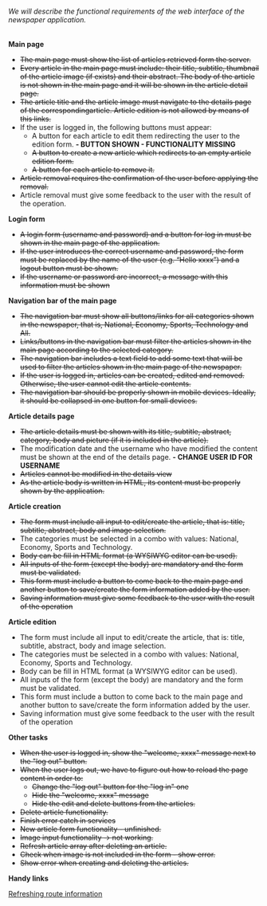 ###### We will describe the functional requirements of the web interface of the newspaper application.
**Main page**
- ~~The main page must show the list of articles retrieved form the server.~~
- ~~Every article in the main page must include: their title, subtitle, thumbnail of the article image (if exists) and their abstract. The body of the article is not shown in the main page and it will be shown in the article detail page.~~
- ~~The article title and the article image must navigate to the details page of the correspondingarticle. Article edition is not allowed by means of this links.~~
- If the user is logged in, the following buttons must appear:
  - A button for each article to edit them redirecting the user to the edition form. **- BUTTON SHOWN - FUNCTIONALITY MISSING**
  - ~~A button to create a new article which redirects to an empty article edition form.~~
  - ~~A button for each article to remove it.~~
- ~~Article removal requires the confirmation of the user before applying the removal.~~
- Article removal must give some feedback to the user with the result of the operation.


**Login form**
- ~~A login form (username and password) and a button for log in must be shown in the main page of the application.~~
- ~~If the user introduces the correct username and password, the form must be replaced by the name of the user (e.g. “Hello xxxx”) and a logout button must be shown.~~
- ~~If the username or password are incorrect, a message with this information must be shown~~


**Navigation bar of the main page**
- ~~The navigation bar must show all buttons/links for all categories shown in the newspaper, that is, National, Economy, Sports, Technology and All.~~
- ~~Links/buttons in the navigation bar must filter the articles shown in the main page according to the selected category.~~
- ~~The navigation bar includes a text field to add some text that will be used to filter the articles shown in the main page of the newspaper.~~
- ~~If the user is logged in, articles can be created, edited and removed. Otherwise, the user cannot edit the article contents.~~
- ~~The navigation bar should be properly shown in mobile devices. Ideally, it should be collapsed in one button for small devices.~~


**Article details page**
- ~~The article details must be shown with its title, subtitle, abstract, category, body and picture (if it is included in the article).~~
- The modification date and the username who have modified the content must be shown at the end of the details page. **- CHANGE USER ID FOR USERNAME**
- ~~Articles cannot be modified in the details view~~
- ~~As the article body is written in HTML, its content must be properly shown by the application.~~


**Article creation**
- ~~The form must include all input to edit/create the article, that is: title, subtitle, abstract, body and image selection.~~
- The categories must be selected in a combo with values: National, Economy, Sports and Technology.
- ~~Body can be fill in HTML format (a WYSIWYG editor can be used).~~
- ~~All inputs of the form (except the body) are mandatory and the form must be validated.~~
- ~~This form must include a button to come back to the main page and another button to save/create the form information added by the user.~~
- ~~Saving information must give some feedback to the user with the result of the operation~~

**Article edition**
- The form must include all input to edit/create the article, that is: title, subtitle, abstract, body and image selection.
- The categories must be selected in a combo with values: National, Economy, Sports and Technology.
- Body can be fill in HTML format (a WYSIWYG editor can be used).
- All inputs of the form (except the body) are mandatory and the form must be validated.
- This form must include a button to come back to the main page and another button to save/create the form information added by the user.
- Saving information must give some feedback to the user with the result of the operation

**Other tasks**
- ~~When the user is logged in, show the "welcome, xxxx" message next to the "log out" button.~~
- ~~When the user logs out, we have to figure out how to reload the page content in order to:~~
  - ~~Change the "log out" button for the "log in" one~~
  - ~~Hide the "welcome, xxxx" message~~
  - ~~Hide the edit and delete buttons from the articles.~~
- ~~Delete article functionality.~~
- ~~Finish error catch in services~~
- ~~New article form functionality - unfinished.~~
- ~~Image input functionality -> not working.~~
- ~~Refresh article array after deleting an article.~~
- ~~Check when image is not included in the form - show error.~~
- ~~Show error when creating and deleting the articles.~~


**Handy links**

[Refreshing route information](https://medium.com/angular-in-depth/refresh-current-route-in-angular-512a19d58f6e)
